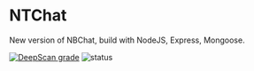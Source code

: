 # NTChat

New version of NBChat, build with NodeJS, Express, Mongoose.

[![DeepScan grade](https://deepscan.io/api/teams/12879/projects/15931/branches/327240/badge/grade.svg)](https://deepscan.io/dashboard#view=project&tid=12879&pid=15931&bid=327240)
![status](https://img.shields.io/website?url=http%3A%2F%2Fchat.tranchant.dev)
